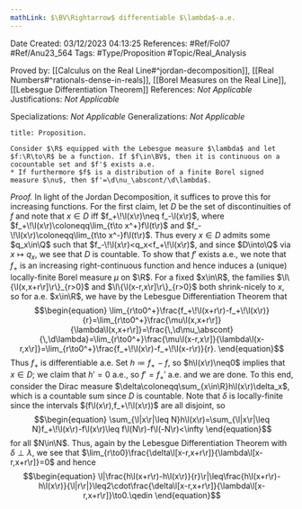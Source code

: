 ```yaml
---
mathLink: $\BV\Rightarrow$ differentiable $\lambda$-a.e.
---
```


<div class="topSpace"></div>

Date Created: 03/12/2023 04:13:25
References: #Ref/Fol07 #Ref/Anu23_564
Tags: #Type/Proposition #Topic/Real_Analysis

Proved by: [[Calculus on the Real Line#^jordan-decomposition]], [[Real Numbers#^rationals-dense-in-reals]], [[Borel Measures on the Real Line]], [[Lebesgue Differentiation Theorem]]
References: <i>Not Applicable</i>
Justifications: <i>Not Applicable</i>

Specializations: <i>Not Applicable</i>
Generalizations: <i>Not Applicable</i>

``` ad-Proposition
title: Proposition.

Consider $\R$ equipped with the Lebesgue measure $\lambda$ and let $f:\R\to\R$ be a function. If $f\in\BV$, then it is continuous on a cocountable set and $f'$ exists a.e.
* If furthermore $f$ is a distribution of a finite Borel signed measure $\nu$, then $f'=\d\nu_\abscont/\d\lambda$.

```

<i>Proof.</i> In light of the Jordan Decomposition, it suffices to prove this for increasing functions. For the first claim, let $D$ be the set of discontinuities of $f$ and note that $x\in D$ iff $f_+\!\l(x\r)\neq f_-\l(x\r)$, where $f_+\!\l(x\r)\coloneqq\lim_{t\to x^+}f\l(t\r)$ and $f_-\!\l(x\r)\coloneqq\lim_{t\to x^-}f\l(t\r)$. Thus every $x\in D$ admits some $q_x\in\Q$ such that $f_-\!\l(x\r)<q_x<f_+\!\l(x\r)$, and since $D\into\Q$ via $x\mapsto q_x$, we see that $D$ is countable. To show that $f'$ exists a.e., we note that $f_+$ is an increasing right-continuous function and hence induces a (unique) locally-finite Borel measure $\mu$ on $\R$. For a fixed $x\in\R$, the families $\l\{\l(x,x+r\r]\r\}_{r>0}$ and $\l\{\l(x-r,x\r]\r\}_{r>0}$ both shrink-nicely to $x$, so for a.e. $x\in\R$, we have by the Lebesgue Differentiation Theorem that
$$\begin{equation}
    \lim_{r\to0^+}\frac{f_+\!\l(x+r\r)-f_+\!\l(x\r)}{r}=\lim_{r\to0^+}\frac{\mu\l(x,x+r\r]}{\lambda\l(x,x+r\r]}=\frac{\,\d\mu_\abscont}{\,\d\lambda}=\lim_{r\to0^+}\frac{\mu\l(x-r,x\r]}{\lambda\l(x-r,x\r]}=\lim_{r\to0^+}\frac{f_+\!\l(x\r)-f_+\!\l(x-r\r)}{r}.
\end{equation}$$
Thus $f_+$ is differentiable a.e. Set $h\coloneqq f_+\!-f$, so $h\l(x\r)\neq0$ implies that $x\in D$; we claim that $h'=0$ a.e., so $f'=f_+'$ a.e. and we are done. To this end, consider the Dirac measure $\delta\coloneqq\sum_{x\in\R}h\l(x\r)\delta_x$, which is a countable sum since $D$ is countable. Note that $\delta$ is locally-finite since the intervals $(f\l(x\r),f_+\!\l(x\r))$ are all disjoint, so
$$\begin{equation}
    \sum_{\l|x\r|\leq N}h\l(x\r)=\sum_{\l|x\r|\leq N}f_+\!\l(x\r)-f\l(x\r)\leq f\l(N\r)-f\l(-N\r)<\infty
\end{equation}$$
for all $N\in\N$. Thus, again by the Lebesgue Differentiation Theorem with $\delta\perp\lambda$, we see that $\lim_{r\to0}\frac{\delta\l[x-r,x+r\r]}{\lambda\l[x-r,x+r\r]}=0$ and hence
$$\begin{equation}
    \l|\frac{h\l(x+r\r)-h\l(x\r)}{r}\r|\leq\frac{h\l(x+r\r)-h\l(x\r)}{\l|r\r|}\leq2\cdot\frac{\delta\l[x-r,x+r\r]}{\lambda\l[x-r,x+r\r]}\to0.\qedin
\end{equation}$$
